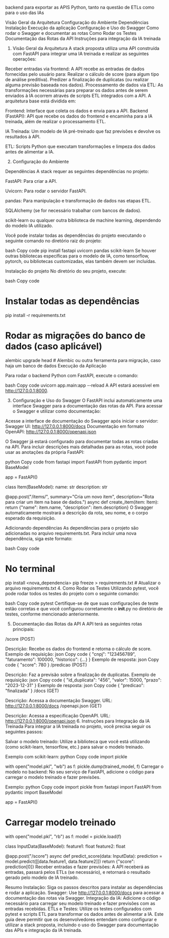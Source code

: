 backend para exportar as APIS Python, tanto na questão de ETLs como para o uso das IAs


Visão Geral da Arquitetura
Configuração do Ambiente
Dependências
Instalação
Execução da aplicação
Configuração e Uso do Swagger
Como rodar o Swagger e documentar as rotas
Como Rodar os Testes
Documentação das Rotas da API
Instruções para integração da IA treinada

1. Visão Geral da Arquitetura
A stack proposta utiliza uma API construída com FastAPI para integrar uma IA treinada e realizar as seguintes operações:

Receber entradas via frontend: 
A API recebe as entradas de dados fornecidas pelo usuário para:
Realizar o cálculo de score (para algum tipo de análise preditiva).
Predizer a finalização de duplicatas (ou realizar alguma previsão baseada nos dados).
Processamento de dados via ETL: As transformações necessárias para preparar os dados antes de serem enviados à IA ocorrem através de scripts ETL integrados com a API.
A arquitetura base está dividida em:

Frontend: Interface que coleta os dados e envia para a API.
Backend (FastAPI): API que recebe os dados do frontend e encaminha para a IA treinada, além de realizar o processamento ETL.

IA Treinada: Um modelo de IA pré-treinado que faz previsões e devolve os resultados à API.

ETL: Scripts Python que executam transformações e limpeza dos dados antes de alimentar a IA.

2. Configuração do Ambiente

Dependências
A stack requer as seguintes dependências no projeto:

FastAPI: Para criar a API.

Uvicorn: Para rodar o servidor FastAPI.

pandas: Para manipulação e transformação de dados nas etapas ETL.

SQLAlchemy (se for necessário trabalhar com bancos de dados).

scikit-learn ou qualquer outra biblioteca de machine learning, dependendo do modelo IA utilizado.

Você pode instalar todas as dependências do projeto executando o seguinte comando no diretório raiz do projeto:

bash
Copy code
pip install fastapi uvicorn pandas scikit-learn
Se houver outras bibliotecas específicas para o modelo de IA, como tensorflow, pytorch, ou bibliotecas customizadas, elas também devem ser incluídas.

Instalação do projeto
No diretório do seu projeto, execute:

bash
Copy code
# Instalar todas as dependências
pip install -r requirements.txt

# Rodar as migrações do banco de dados (caso aplicável)
alembic upgrade head  # Alembic ou outra ferramenta para migração, caso haja um banco de dados
Execução da Aplicação

Para rodar o backend Python com FastAPI, execute o comando:

bash
Copy code
uvicorn app.main:app --reload
A API estará acessível em http://127.0.0.1:8000.

3. Configuração e Uso do Swagger
O FastAPI inclui automaticamente uma interface Swagger para a documentação das rotas da API. Para acessar o Swagger e utilizar como documentação:

Acesse a interface de documentação do Swagger após iniciar o servidor:
Swagger UI: http://127.0.0.1:8000/docs
Documentação em formato OpenAPI: http://127.0.0.1:8000/openapi.json

O Swagger já estará configurado para documentar todas as rotas criadas na API. Para incluir descrições mais detalhadas para as rotas, você pode usar as anotações da própria FastAPI:

python
Copy code
from fastapi import FastAPI
from pydantic import BaseModel

app = FastAPI()

class Item(BaseModel):
    name: str
    description: str

@app.post("/items/", summary="Cria um novo item", description="Rota para criar um item na base de dados.")
async def create_item(item: Item):
    return {"name": item.name, "description": item.description}
O Swagger automaticamente mostrará a descrição da rota, seu nome, e o corpo esperado da requisição.

Adicionando dependências
As dependências para o projeto são adicionadas no arquivo requirements.txt. Para incluir uma nova dependência, siga este formato:

bash
Copy code
# No terminal
pip install <nova_dependencia>
pip freeze > requirements.txt  # Atualizar o arquivo requirements.txt
4. Como Rodar os Testes
Utilizando pytest, você pode rodar todos os testes do projeto com o seguinte comando:

bash
Copy code
pytest
Certifique-se de que suas configurações de teste estão corretas e que você configurou corretamente o __init__.py no diretório de testes, conforme mencionado anteriormente.

5. Documentação das Rotas da API
A API terá as seguintes rotas principais:

/score (POST)

Descrição: Recebe os dados do frontend e retorna o cálculo de score.
Exemplo de requisição:
json
Copy code
{
    "cnpj": "123456789",
    "faturamento": 100000,
    "historico": {...}
}
Exemplo de resposta:
json
Copy code
{
    "score": 780
}
/predicao (POST)

Descrição: Faz a previsão sobre a finalização de duplicatas.
Exemplo de requisição:
json
Copy code
{
    "id_duplicata": "456",
    "valor": 15000,
    "prazo": "2023-12-31"
}
Exemplo de resposta:
json
Copy code
{
    "predicao": "finalizada"
}
/docs (GET)

Descrição: Acessa a documentação Swagger.
URL: http://127.0.0.1:8000/docs
/openapi.json (GET)

Descrição: Acessa a especificação OpenAPI.
URL: http://127.0.0.1:8000/openapi.json
6. Instruções para Integração da IA Treinada
Para integrar a IA treinada no projeto, você precisa seguir os seguintes passos:

Salvar o modelo treinado: Utilize a biblioteca que você está utilizando (como scikit-learn, tensorflow, etc.) para salvar o modelo treinado.

Exemplo com scikit-learn:
python
Copy code
import pickle

with open("model.pkl", "wb") as f:
    pickle.dump(trained_model, f)
Carregar o modelo no backend: No seu serviço de FastAPI, adicione o código para carregar o modelo treinado e fazer previsões.

Exemplo:
python
Copy code
import pickle
from fastapi import FastAPI
from pydantic import BaseModel

app = FastAPI()

# Carregar modelo treinado
with open("model.pkl", "rb") as f:
    model = pickle.load(f)

class InputData(BaseModel):
    feature1: float
    feature2: float

@app.post("/score")
async def predict_score(data: InputData):
    prediction = model.predict([[data.feature1, data.feature2]])
    return {"score": prediction[0]}
Receber entradas e fazer previsões: A API receberá as entradas, passará pelos ETLs (se necessário), e retornará o resultado gerado pelo modelo de IA treinado.

Resumo
Instalação: Siga os passos descritos para instalar as dependências e rodar a aplicação.
Swagger: Use http://127.0.0.1:8000/docs para acessar a documentação das rotas via Swagger.
Integração da IA: Adicione o código necessário para carregar seu modelo treinado e fazer previsões com as entradas recebidas.
ETLs e Testes: Utilize os testes configurados com pytest e scripts ETL para transformar os dados antes de alimentar a IA.
Este guia deve permitir que os desenvolvedores entendam como configurar e utilizar a stack proposta, incluindo o uso do Swagger para documentação das APIs e integração da IA treinada.